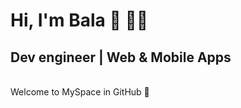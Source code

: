 # **Hi, I'm Bala 👋 🧑‍💻**

## Dev engineer | Web & Mobile Apps

<br/>
Welcome to MySpace in GitHub 🎉
